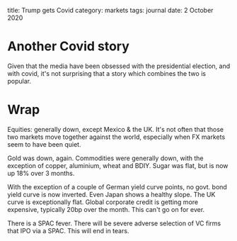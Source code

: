 title: Trump gets Covid
category: markets
tags: journal
date: 2 October 2020

# Another Covid story

Given that the media have been obsessed with the presidential election, and with covid, it's not surprising that a story which combines the two is popular.
	
# Wrap

Equities: generally down, except Mexico & the UK. It's not often that those two markets move together against the world, especially when FX markets seem to have been quiet.

Gold was down, again. Commodities were generally down, with the exception of copper, aluminium, wheat and BDIY.
Sugar was flat, but is now up 18% over 3 months.

With the exception of a couple of German yield curve points, no govt. bond yield curve is now inverted.
Even Japan shows a healthy slope.
The UK curve is exceptionally flat. 
Global corporate credit is getting more expensive, typically 20bp over the month. This can't go on for ever.

There is a SPAC fever. 
There will be severe adverse selection of VC firms that IPO via a SPAC. 
This will end in tears.

